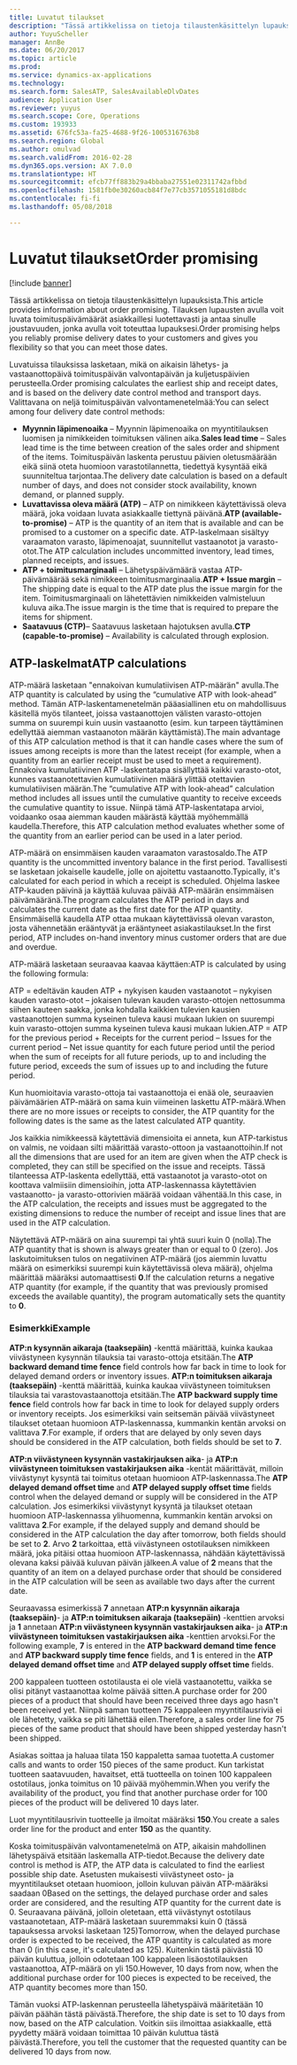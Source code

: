 ```yaml
---
title: Luvatut tilaukset
description: "Tässä artikkelissa on tietoja tilaustenkäsittelyn lupauksista. Tilauksen lupausten avulla voit luvata toimituspäivämäärät asiakkaillesi luotettavasti ja antaa sinulle joustavuuden, jonka avulla voit toteuttaa lupauksesi."
author: YuyuScheller
manager: AnnBe
ms.date: 06/20/2017
ms.topic: article
ms.prod: 
ms.service: dynamics-ax-applications
ms.technology: 
ms.search.form: SalesATP, SalesAvailableDlvDates
audience: Application User
ms.reviewer: yuyus
ms.search.scope: Core, Operations
ms.custom: 193933
ms.assetid: 676fc53a-fa25-4688-9f26-1005316763b8
ms.search.region: Global
ms.author: omulvad
ms.search.validFrom: 2016-02-28
ms.dyn365.ops.version: AX 7.0.0
ms.translationtype: HT
ms.sourcegitcommit: efcb77ff883b29a4bbaba27551e02311742afbbd
ms.openlocfilehash: 1581fb0e30260acb84f7e77cb3571055181d8bdc
ms.contentlocale: fi-fi
ms.lasthandoff: 05/08/2018

---
```


# <a name="order-promising"></a><span data-ttu-id="3addc-104">Luvatut tilaukset</span><span class="sxs-lookup"><span data-stu-id="3addc-104">Order promising</span></span>

[!include [banner](../includes/banner.md)]

<span data-ttu-id="3addc-105">Tässä artikkelissa on tietoja tilaustenkäsittelyn lupauksista.</span><span class="sxs-lookup"><span data-stu-id="3addc-105">This article provides information about order promising.</span></span> <span data-ttu-id="3addc-106">Tilauksen lupausten avulla voit luvata toimituspäivämäärät asiakkaillesi luotettavasti ja antaa sinulle joustavuuden, jonka avulla voit toteuttaa lupauksesi.</span><span class="sxs-lookup"><span data-stu-id="3addc-106">Order promising helps you reliably promise delivery dates to your customers and gives you flexibility so that you can meet those dates.</span></span>

<span data-ttu-id="3addc-107">Luvatuissa tilauksissa lasketaan, mikä on aikaisin lähetys- ja vastaanottopäivä toimituspäivän valvontapäivän ja kuljetuspäivien perusteella.</span><span class="sxs-lookup"><span data-stu-id="3addc-107">Order promising calculates the earliest ship and receipt dates, and is based on the delivery date control method and transport days.</span></span> <span data-ttu-id="3addc-108">Valittavana on neljä toimituspäivän valvontamenetelmää:</span><span class="sxs-lookup"><span data-stu-id="3addc-108">You can select among four delivery date control methods:</span></span>

-   <span data-ttu-id="3addc-109">**Myynnin läpimenoaika** – Myynnin läpimenoaika on myyntitilauksen luomisen ja nimikkeiden toimituksen välinen aika.</span><span class="sxs-lookup"><span data-stu-id="3addc-109">**Sales lead time** – Sales lead time is the time between creation of the sales order and shipment of the items.</span></span> <span data-ttu-id="3addc-110">Toimituspäivän laskenta perustuu päivien oletusmäärään eikä siinä oteta huomioon varastotilannetta, tiedettyä kysyntää eikä suunniteltua tarjontaa.</span><span class="sxs-lookup"><span data-stu-id="3addc-110">The delivery date calculation is based on a default number of days, and does not consider stock availability, known demand, or planned supply.</span></span>
-   <span data-ttu-id="3addc-111">**Luvattavissa oleva määrä (ATP)** – ATP on nimikkeen käytettävissä oleva määrä, joka voidaan luvata asiakkaalle tiettynä päivänä.</span><span class="sxs-lookup"><span data-stu-id="3addc-111">**ATP (available-to-promise)** – ATP is the quantity of an item that is available and can be promised to a customer on a specific date.</span></span> <span data-ttu-id="3addc-112">ATP-laskelmaan sisältyy varaamaton varasto, läpimenoajat, suunnitellut vastaanotot ja varasto-otot.</span><span class="sxs-lookup"><span data-stu-id="3addc-112">The ATP calculation includes uncommitted inventory, lead times, planned receipts, and issues.</span></span>
-   <span data-ttu-id="3addc-113">**ATP + toimitusmarginaali** – Lähetyspäivämäärä vastaa ATP-päivämäärää sekä nimikkeen toimitusmarginaalia.</span><span class="sxs-lookup"><span data-stu-id="3addc-113">**ATP + Issue margin** – The shipping date is equal to the ATP date plus the issue margin for the item.</span></span> <span data-ttu-id="3addc-114">Toimitusmarginaali on lähetettävien nimikkeiden valmisteluun kuluva aika.</span><span class="sxs-lookup"><span data-stu-id="3addc-114">The issue margin is the time that is required to prepare the items for shipment.</span></span>
-   <span data-ttu-id="3addc-115">**Saatavuus (CTP)**– Saatavuus lasketaan hajotuksen avulla.</span><span class="sxs-lookup"><span data-stu-id="3addc-115">**CTP (capable-to-promise)** – Availability is calculated through explosion.</span></span>

## <a name="atp-calculations"></a><span data-ttu-id="3addc-116">ATP-laskelmat</span><span class="sxs-lookup"><span data-stu-id="3addc-116">ATP calculations</span></span>
<span data-ttu-id="3addc-117">ATP-määrä lasketaan "ennakoivan kumulatiivisen ATP-määrän" avulla.</span><span class="sxs-lookup"><span data-stu-id="3addc-117">The ATP quantity is calculated by using the “cumulative ATP with look-ahead” method.</span></span> <span data-ttu-id="3addc-118">Tämän ATP-laskentamenetelmän pääasiallinen etu on mahdollisuus käsitellä myös tilanteet, joissa vastaanottojen välisten varasto-ottojen summa on suurempi kuin uusin vastaanotto (esim. kun tarpeen täyttäminen edellyttää aiemman vastaanoton määrän käyttämistä).</span><span class="sxs-lookup"><span data-stu-id="3addc-118">The main advantage of this ATP calculation method is that it can handle cases where the sum of issues among receipts is more than the latest receipt (for example, when a quantity from an earlier receipt must be used to meet a requirement).</span></span> <span data-ttu-id="3addc-119">Ennakoiva kumulatiivinen ATP -laskentatapa sisällyttää kaikki varasto-otot, kunnes vastaanotettavien kumulatiivinen määrä ylittää otettavien kumulatiivisen määrän.</span><span class="sxs-lookup"><span data-stu-id="3addc-119">The “cumulative ATP with look-ahead” calculation method includes all issues until the cumulative quantity to receive exceeds the cumulative quantity to issue.</span></span> <span data-ttu-id="3addc-120">Niinpä tämä ATP-laskentatapa arvioi, voidaanko osaa aiemman kauden määrästä käyttää myöhemmällä kaudella.</span><span class="sxs-lookup"><span data-stu-id="3addc-120">Therefore, this ATP calculation method evaluates whether some of the quantity from an earlier period can be used in a later period.</span></span>  

<span data-ttu-id="3addc-121">ATP-määrä on ensimmäisen kauden varaamaton varastosaldo.</span><span class="sxs-lookup"><span data-stu-id="3addc-121">The ATP quantity is the uncommitted inventory balance in the first period.</span></span> <span data-ttu-id="3addc-122">Tavallisesti se lasketaan jokaiselle kaudelle, jolle on ajoitettu vastaanotto.</span><span class="sxs-lookup"><span data-stu-id="3addc-122">Typically, it's calculated for each period in which a receipt is scheduled.</span></span> <span data-ttu-id="3addc-123">Ohjelma laskee ATP-kauden päivinä ja käyttää kuluvaa päivää ATP-määrän ensimmäisen päivämääränä.</span><span class="sxs-lookup"><span data-stu-id="3addc-123">The program calculates the ATP period in days and calculates the current date as the first date for the ATP quantity.</span></span> <span data-ttu-id="3addc-124">Ensimmäisellä kaudella ATP ottaa mukaan käytettävissä olevan varaston, josta vähennetään erääntyvät ja erääntyneet asiakastilaukset.</span><span class="sxs-lookup"><span data-stu-id="3addc-124">In the first period, ATP includes on-hand inventory minus customer orders that are due and overdue.</span></span>  

<span data-ttu-id="3addc-125">ATP-määrä lasketaan seuraavaa kaavaa käyttäen:</span><span class="sxs-lookup"><span data-stu-id="3addc-125">ATP is calculated by using the following formula:</span></span>  

<span data-ttu-id="3addc-126">ATP = edeltävän kauden ATP + nykyisen kauden vastaanotot – nykyisen kauden varasto-otot – jokaisen tulevan kauden varasto-ottojen nettosumma siihen kauteen saakka, jonka kohdalla kaikkien tulevien kausien vastaanottojen summa kyseinen tuleva kausi mukaan lukien on suurempi kuin varasto-ottojen summa kyseinen tuleva kausi mukaan lukien.</span><span class="sxs-lookup"><span data-stu-id="3addc-126">ATP = ATP for the previous period + Receipts for the current period – Issues for the current period – Net issue quantity for each future period until the period when the sum of receipts for all future periods, up to and including the future period, exceeds the sum of issues up to and including the future period.</span></span>  

<span data-ttu-id="3addc-127">Kun huomioitavia varasto-ottoja tai vastaanottoja ei enää ole, seuraavien päivämäärien ATP-määrä on sama kuin viimeinen laskettu ATP-määrä.</span><span class="sxs-lookup"><span data-stu-id="3addc-127">When there are no more issues or receipts to consider, the ATP quantity for the following dates is the same as the latest calculated ATP quantity.</span></span>  

<span data-ttu-id="3addc-128">Jos kaikkia nimikkeessä käytettäviä dimensioita ei anneta, kun ATP-tarkistus on valmis, ne voidaan silti määrittää varasto-ottoon ja vastaanottoihin.</span><span class="sxs-lookup"><span data-stu-id="3addc-128">If not all the dimensions that are used for an item are given when the ATP check is completed, they can still be specified on the issue and receipts.</span></span> <span data-ttu-id="3addc-129">Tässä tilanteessa ATP-laskenta edellyttää, että vastaanotot ja varasto-otot on koottava valmiisiin dimensioihin, jotta ATP-laskennassa käytettävien vastaanotto- ja varasto-ottorivien määrää voidaan vähentää.</span><span class="sxs-lookup"><span data-stu-id="3addc-129">In this case, in the ATP calculation, the receipts and issues must be aggregated to the existing dimensions to reduce the number of receipt and issue lines that are used in the ATP calculation.</span></span>  

<span data-ttu-id="3addc-130">Näytettävä ATP-määrä on aina suurempi tai yhtä suuri kuin 0 (nolla).</span><span class="sxs-lookup"><span data-stu-id="3addc-130">The ATP quantity that is shown is always greater than or equal to 0 (zero).</span></span> <span data-ttu-id="3addc-131">Jos laskutoimituksen tulos on negatiivinen ATP-määrä (jos aiemmin luvattu määrä on esimerkiksi suurempi kuin käytettävissä oleva määrä), ohjelma määrittää määräksi automaattisesti **0**.</span><span class="sxs-lookup"><span data-stu-id="3addc-131">If the calculation returns a negative ATP quantity (for example, if the quantity that was previously promised exceeds the available quantity), the program automatically sets the quantity to **0**.</span></span>

### <a name="example"></a><span data-ttu-id="3addc-132">Esimerkki</span><span class="sxs-lookup"><span data-stu-id="3addc-132">Example</span></span>

<span data-ttu-id="3addc-133">**ATP:n kysynnän aikaraja (taaksepäin)** -kenttä määrittää, kuinka kaukaa viivästyneen kysynnän tilauksia tai varasto-ottoja etsitään.</span><span class="sxs-lookup"><span data-stu-id="3addc-133">The **ATP backward demand time fence** field controls how far back in time to look for delayed demand orders or inventory issues.</span></span> <span data-ttu-id="3addc-134">**ATP:n toimituksen aikaraja (taaksepäin)** -kenttä määrittää, kuinka kaukaa viivästyneen toimituksen tilauksia tai varastovastaanottoja etsitään.</span><span class="sxs-lookup"><span data-stu-id="3addc-134">The **ATP backward supply time fence** field controls how far back in time to look for delayed supply orders or inventory receipts.</span></span> <span data-ttu-id="3addc-135">Jos esimerkiksi vain seitsemän päivää viivästyneet tilaukset otetaan huomioon ATP-laskennassa, kummankin kentän arvoksi on valittava **7**.</span><span class="sxs-lookup"><span data-stu-id="3addc-135">For example, if orders that are delayed by only seven days should be considered in the ATP calculation, both fields should be set to **7**.</span></span>  

<span data-ttu-id="3addc-136">**ATP:n viivästyneen kysynnän vastakirjauksen aika**- ja **ATP:n viivästyneen toimituksen vastakirjauksen aika** -kentät määrittävät, milloin viivästynyt kysyntä tai toimitus otetaan huomioon ATP-laskennassa.</span><span class="sxs-lookup"><span data-stu-id="3addc-136">The **ATP delayed demand offset time** and **ATP delayed supply offset time** fields control when the delayed demand or supply will be considered in the ATP calculation.</span></span> <span data-ttu-id="3addc-137">Jos esimerkiksi viivästynyt kysyntä ja tilaukset otetaan huomioon ATP-laskennassa ylihuomenna, kummankin kentän arvoksi on valittava **2**.</span><span class="sxs-lookup"><span data-stu-id="3addc-137">For example, if the delayed supply and demand should be considered in the ATP calculation the day after tomorrow, both fields should be set to **2**.</span></span> <span data-ttu-id="3addc-138">Arvo **2** tarkoittaa, että viivästyneen ostotilauksen nimikkeen määrä, joka pitäisi ottaa huomioon ATP-laskennassa, nähdään käytettävissä olevana kaksi päivää kuluvan päivän jälkeen.</span><span class="sxs-lookup"><span data-stu-id="3addc-138">A value of **2** means that the quantity of an item on a delayed purchase order that should be considered in the ATP calculation will be seen as available two days after the current date.</span></span>  

<span data-ttu-id="3addc-139">Seuraavassa esimerkissä **7** annetaan **ATP:n kysynnän aikaraja (taaksepäin)**- ja **ATP:n toimituksen aikaraja (taaksepäin)** -kenttien arvoksi ja **1** annetaan **ATP:n viivästyneen kysynnän vastakirjauksen aika**- ja **ATP:n viivästyneen toimituksen vastakirjauksen aika** -kenttien arvoksi.</span><span class="sxs-lookup"><span data-stu-id="3addc-139">For the following example, **7** is entered in the **ATP backward demand time fence** and **ATP backward supply time fence** fields, and **1** is entered in the **ATP delayed demand offset time** and **ATP delayed supply offset time** fields.</span></span>  

<span data-ttu-id="3addc-140">200 kappaleen tuotteen ostotilausta ei ole vielä vastaanotettu, vaikka se olisi pitänyt vastaanottaa kolme päivää sitten.</span><span class="sxs-lookup"><span data-stu-id="3addc-140">A purchase order for 200 pieces of a product that should have been received three days ago hasn't been received yet.</span></span> <span data-ttu-id="3addc-141">Niinpä saman tuotteen 75 kappaleen myyntitilausriviä ei ole lähetetty, vaikka se piti lähettää eilen.</span><span class="sxs-lookup"><span data-stu-id="3addc-141">Therefore, a sales order line for 75 pieces of the same product that should have been shipped yesterday hasn't been shipped.</span></span>  

<span data-ttu-id="3addc-142">Asiakas soittaa ja haluaa tilata 150 kappaletta samaa tuotetta.</span><span class="sxs-lookup"><span data-stu-id="3addc-142">A customer calls and wants to order 150 pieces of the same product.</span></span> <span data-ttu-id="3addc-143">Kun tarkistat tuotteen saatavuuden, havaitset, että tuotteella on toinen 100 kappaleen ostotilaus, jonka toimitus on 10 päivää myöhemmin.</span><span class="sxs-lookup"><span data-stu-id="3addc-143">When you verify the availability of the product, you find that another purchase order for 100 pieces of the product will be delivered 10 days later.</span></span>  

<span data-ttu-id="3addc-144">Luot myyntitilausrivin tuotteelle ja ilmoitat määräksi **150**.</span><span class="sxs-lookup"><span data-stu-id="3addc-144">You create a sales order line for the product and enter **150** as the quantity.</span></span>  

<span data-ttu-id="3addc-145">Koska toimituspäivän valvontamenetelmä on ATP, aikaisin mahdollinen lähetyspäivä etsitään laskemalla ATP-tiedot.</span><span class="sxs-lookup"><span data-stu-id="3addc-145">Because the delivery date control is method is ATP, the ATP data is calculated to find the earliest possible ship date.</span></span> <span data-ttu-id="3addc-146">Asetusten mukaisesti viivästyneet osto- ja myyntitilaukset otetaan huomioon, jolloin kuluvan päivän ATP-määräksi saadaan 0</span><span class="sxs-lookup"><span data-stu-id="3addc-146">Based on the settings, the delayed purchase order and sales order are considered, and the resulting ATP quantity for the current date is 0.</span></span> <span data-ttu-id="3addc-147">Seuraavana päivänä, jolloin oletetaan, että viivästynyt ostotilaus vastaanotetaan, ATP-määrä lasketaan suuremmaksi kuin 0 (tässä tapauksessa arvoksi lasketaan 125)</span><span class="sxs-lookup"><span data-stu-id="3addc-147">Tomorrow, when the delayed purchase order is expected to be received, the ATP quantity is calculated as more than 0 (in this case, it's calculated as 125).</span></span> <span data-ttu-id="3addc-148">Kuitenkin tästä päivästä 10 päivän kuluttua, jolloin odotetaan 100 kappaleen lisäostotilauksen vastaanottoa, ATP-määrä on yli 150.</span><span class="sxs-lookup"><span data-stu-id="3addc-148">However, 10 days from now, when the additional purchase order for 100 pieces is expected to be received, the ATP quantity becomes more than 150.</span></span>  

<span data-ttu-id="3addc-149">Tämän vuoksi ATP-laskennan perusteella lähetyspäivä määritetään 10 päivän päähän tästä päivästä.</span><span class="sxs-lookup"><span data-stu-id="3addc-149">Therefore, the ship date is set to 10 days from now, based on the ATP calculation.</span></span> <span data-ttu-id="3addc-150">Voitkin siis ilmoittaa asiakkaalle, että pyydetty määrä voidaan toimittaa 10 päivän kuluttua tästä päivästä.</span><span class="sxs-lookup"><span data-stu-id="3addc-150">Therefore, you tell the customer that the requested quantity can be delivered 10 days from now.</span></span>




